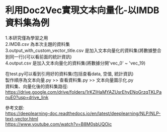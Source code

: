 # 利用Doc2Vec實現文本向量化-以IMDB資料集為例
1.本研究僅為學習之用  
2.IMDB.csv 為本次主題的資料集  
3.output_with_custom_vector_title.csv 是加入文本向量化的資料集(將數據整合到同一行)(可以看前面的統計資訊)  
4.output.csv 是加入文本向量化的資料集(將數據分開'vec_0' ~ 'vec_19)  
  
在test.py可以看到引用好的資料集(包括查看data, 空值, 統計資訊)  
製作順序為文本向量.py >> 查看資料集.py >> 文本向量圖示化.py  
資料集、向量化後的資料集路徑:  
https://drive.google.com/drive/folders/1rKZlHaMYAZUsrEhyENoGrzqTKLPanuE0?usp=drive_link  
  
參考文獻:  
https://deeplearning-doc.readthedocs.io/en/latest/deeplearning/NLP/NLP-text-vector.html  
https://www.youtube.com/watch?v=B8M0sbUQOic  
